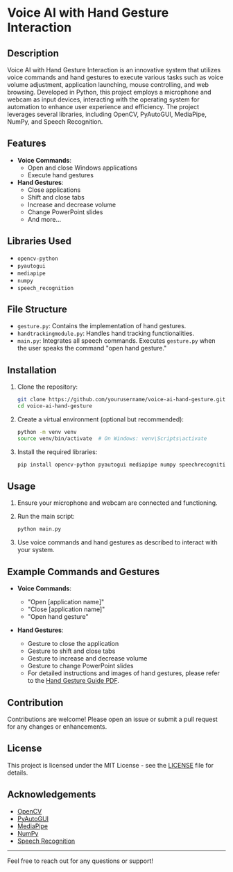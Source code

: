 # Voice AI with Hand Gesture Interaction

## Description

Voice AI with Hand Gesture Interaction is an innovative system that utilizes voice commands and hand gestures to execute various tasks such as voice volume adjustment, application launching, mouse controlling, and web browsing. Developed in Python, this project employs a microphone and webcam as input devices, interacting with the operating system for automation to enhance user experience and efficiency. The project leverages several libraries, including OpenCV, PyAutoGUI, MediaPipe, NumPy, and Speech Recognition.

## Features

- **Voice Commands**:
  - Open and close Windows applications
  - Execute hand gestures
- **Hand Gestures**:
  - Close applications
  - Shift and close tabs
  - Increase and decrease volume
  - Change PowerPoint slides
  - And more...

## Libraries Used

- `opencv-python`
- `pyautogui`
- `mediapipe`
- `numpy`
- `speech_recognition`

## File Structure

- `gesture.py`: Contains the implementation of hand gestures.
- `handtrackingmodule.py`: Handles hand tracking functionalities.
- `main.py`: Integrates all speech commands. Executes `gesture.py` when the user speaks the command "open hand gesture."

## Installation

1. Clone the repository:

    ```bash
    git clone https://github.com/yourusername/voice-ai-hand-gesture.git
    cd voice-ai-hand-gesture
    ```

2. Create a virtual environment (optional but recommended):

    ```bash
    python -m venv venv
    source venv/bin/activate  # On Windows: venv\Scripts\activate
    ```

3. Install the required libraries:

    ```bash
    pip install opencv-python pyautogui mediapipe numpy speechrecognition
    ```

## Usage

1. Ensure your microphone and webcam are connected and functioning.
2. Run the main script:

    ```bash
    python main.py
    ```

3. Use voice commands and hand gestures as described to interact with your system.

## Example Commands and Gestures

- **Voice Commands**:
  - "Open [application name]"
  - "Close [application name]"
  - "Open hand gesture"

- **Hand Gestures**:
  - Gesture to close the application
  - Gesture to shift and close tabs
  - Gesture to increase and decrease volume
  - Gesture to change PowerPoint slides
  - For detailed instructions and images of hand gestures, please refer to the [Hand Gesture Guide PDF](hand_gesture_guide_PDF.pdf).

## Contribution

Contributions are welcome! Please open an issue or submit a pull request for any changes or enhancements.

## License

This project is licensed under the MIT License - see the [LICENSE](LICENSE) file for details.

## Acknowledgements

- [OpenCV](https://opencv.org/)
- [PyAutoGUI](https://pyautogui.readthedocs.io/en/latest/)
- [MediaPipe](https://google.github.io/mediapipe/)
- [NumPy](https://numpy.org/)
- [Speech Recognition](https://pypi.org/project/SpeechRecognition/)

---

Feel free to reach out for any questions or support!
